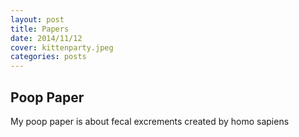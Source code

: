 ```yaml
---
layout: post
title: Papers
date: 2014/11/12
cover: kittenparty.jpeg
categories: posts
---
```


## Poop Paper

My poop paper is about fecal excrements created by homo sapiens


